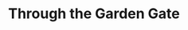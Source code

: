---
title: "Through the Garden Gate"
url: /corinna/through-the-garden-gate-exeter-road/
shop: garden centre
---